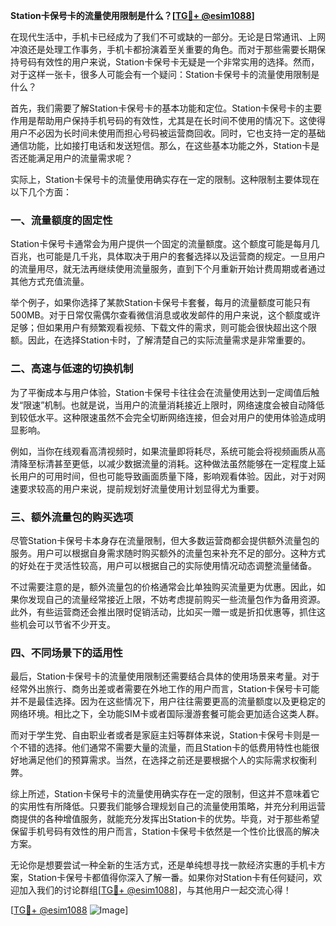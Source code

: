 **Station卡保号卡的流量使用限制是什么？[[TG💪+ @esim1088](https://t.me/s/esim1088)]**

在现代生活中，手机卡已经成为了我们不可或缺的一部分。无论是日常通讯、上网冲浪还是处理工作事务，手机卡都扮演着至关重要的角色。而对于那些需要长期保持号码有效性的用户来说，Station卡保号卡无疑是一个非常实用的选择。然而，对于这样一张卡，很多人可能会有一个疑问：Station卡保号卡的流量使用限制是什么？

首先，我们需要了解Station卡保号卡的基本功能和定位。Station卡保号卡的主要作用是帮助用户保持手机号码的有效性，尤其是在长时间不使用的情况下。这使得用户不必因为长时间未使用而担心号码被运营商回收。同时，它也支持一定的基础通信功能，比如接打电话和发送短信。那么，在这些基本功能之外，Station卡是否还能满足用户的流量需求呢？

实际上，Station卡保号卡的流量使用确实存在一定的限制。这种限制主要体现在以下几个方面：

### 一、流量额度的固定性

Station卡保号卡通常会为用户提供一个固定的流量额度。这个额度可能是每月几百兆，也可能是几千兆，具体取决于用户的套餐选择以及运营商的规定。一旦用户的流量用尽，就无法再继续使用流量服务，直到下个月重新开始计费周期或者通过其他方式充值流量。

举个例子，如果你选择了某款Station卡保号卡套餐，每月的流量额度可能只有500MB。对于日常仅需偶尔查看微信消息或收发邮件的用户来说，这个额度或许足够；但如果用户有频繁观看视频、下载文件的需求，则可能会很快超出这个限额。因此，在选择Station卡时，了解清楚自己的实际流量需求是非常重要的。

### 二、高速与低速的切换机制

为了平衡成本与用户体验，Station卡保号卡往往会在流量使用达到一定阈值后触发“限速”机制。也就是说，当用户的流量消耗接近上限时，网络速度会被自动降低到较低水平。这种限速虽然不会完全切断网络连接，但会对用户的使用体验造成明显影响。

例如，当你在线观看高清视频时，如果流量即将耗尽，系统可能会将视频画质从高清降至标清甚至更低，以减少数据流量的消耗。这种做法虽然能够在一定程度上延长用户的可用时间，但也可能导致画面质量下降，影响观看体验。因此，对于对网速要求较高的用户来说，提前规划好流量使用计划显得尤为重要。

### 三、额外流量包的购买选项

尽管Station卡保号卡本身存在流量限制，但大多数运营商都会提供额外流量包的服务。用户可以根据自身需求随时购买额外的流量包来补充不足的部分。这种方式的好处在于灵活性较高，用户可以根据自己的实际使用情况动态调整流量储备。

不过需要注意的是，额外流量包的价格通常会比单独购买流量更为优惠。因此，如果你发现自己的流量经常接近上限，不妨考虑提前购买一些流量包作为备用资源。此外，有些运营商还会推出限时促销活动，比如买一赠一或是折扣优惠等，抓住这些机会可以节省不少开支。

### 四、不同场景下的适用性

最后，Station卡保号卡的流量使用限制还需要结合具体的使用场景来考量。对于经常外出旅行、商务出差或者需要在外地工作的用户而言，Station卡保号卡可能并不是最佳选择。因为在这些情况下，用户往往需要更高的流量额度以及更稳定的网络环境。相比之下，全功能SIM卡或者国际漫游套餐可能会更加适合这类人群。

而对于学生党、自由职业者或者是家庭主妇等群体来说，Station卡保号卡则是一个不错的选择。他们通常不需要大量的流量，而且Station卡的低费用特性也能很好地满足他们的预算需求。当然，在选择之前还是要根据个人的实际需求权衡利弊。

综上所述，Station卡保号卡的流量使用确实存在一定的限制，但这并不意味着它的实用性有所降低。只要我们能够合理规划自己的流量使用策略，并充分利用运营商提供的各种增值服务，就能充分发挥出Station卡的优势。毕竟，对于那些希望保留手机号码有效性的用户而言，Station卡保号卡依然是一个性价比很高的解决方案。

无论你是想要尝试一种全新的生活方式，还是单纯想寻找一款经济实惠的手机卡方案，Station卡保号卡都值得你深入了解一番。如果你对Station卡有任何疑问，欢迎加入我们的讨论群组[[TG💪+ @esim1088](https://t.me/s/esim1088)]，与其他用户一起交流心得！

[[TG💪+ @esim1088](https://t.me/s/esim1088) ![Image](https://i.postimg.cc/4NQfJmqS/Snipaste-2025-05-13-00-14-12.png)]